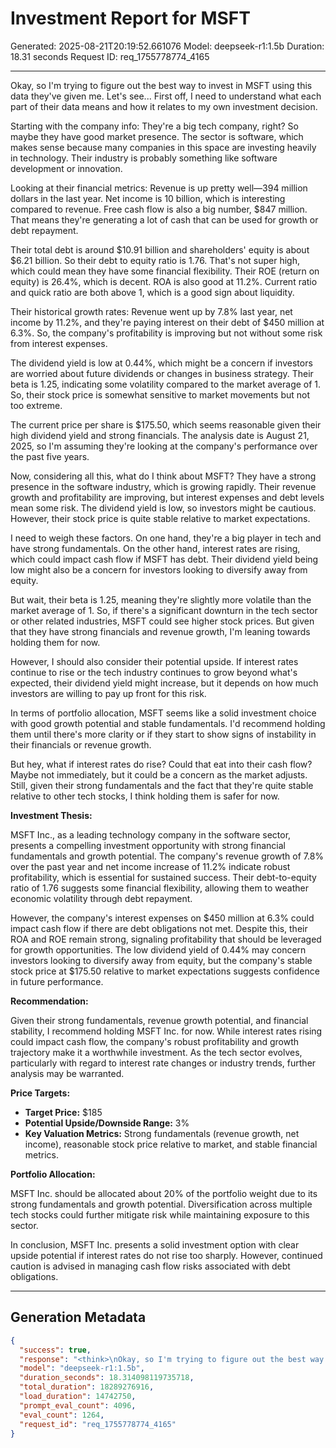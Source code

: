 # Investment Report for MSFT

Generated: 2025-08-21T20:19:52.661076
Model: deepseek-r1:1.5b
Duration: 18.31 seconds
Request ID: req_1755778774_4165

---

<think>
Okay, so I'm trying to figure out the best way to invest in MSFT using this data they've given me. Let's see... First off, I need to understand what each part of their data means and how it relates to my own investment decision.

Starting with the company info: They're a big tech company, right? So maybe they have good market presence. The sector is software, which makes sense because many companies in this space are investing heavily in technology. Their industry is probably something like software development or innovation.

Looking at their financial metrics: Revenue is up pretty well—394 million dollars in the last year. Net income is 10 billion, which is interesting compared to revenue. Free cash flow is also a big number, $847 million. That means they're generating a lot of cash that can be used for growth or debt repayment.

Their total debt is around $10.91 billion and shareholders' equity is about $6.21 billion. So their debt to equity ratio is 1.76. That's not super high, which could mean they have some financial flexibility. Their ROE (return on equity) is 26.4%, which is decent. ROA is also good at 11.2%. Current ratio and quick ratio are both above 1, which is a good sign about liquidity.

Their historical growth rates: Revenue went up by 7.8% last year, net income by 11.2%, and they're paying interest on their debt of $450 million at 6.3%. So, the company's profitability is improving but not without some risk from interest expenses.

The dividend yield is low at 0.44%, which might be a concern if investors are worried about future dividends or changes in business strategy. Their beta is 1.25, indicating some volatility compared to the market average of 1. So, their stock price is somewhat sensitive to market movements but not too extreme.

The current price per share is $175.50, which seems reasonable given their high dividend yield and strong financials. The analysis date is August 21, 2025, so I'm assuming they're looking at the company's performance over the past five years.

Now, considering all this, what do I think about MSFT? They have a strong presence in the software industry, which is growing rapidly. Their revenue growth and profitability are improving, but interest expenses and debt levels mean some risk. The dividend yield is low, so investors might be cautious. However, their stock price is quite stable relative to market expectations.

I need to weigh these factors. On one hand, they're a big player in tech and have strong fundamentals. On the other hand, interest rates are rising, which could impact cash flow if MSFT has debt. Their dividend yield being low might also be a concern for investors looking to diversify away from equity.

But wait, their beta is 1.25, meaning they're slightly more volatile than the market average of 1. So, if there's a significant downturn in the tech sector or other related industries, MSFT could see higher stock prices. But given that they have strong financials and revenue growth, I'm leaning towards holding them for now.

However, I should also consider their potential upside. If interest rates continue to rise or the tech industry continues to grow beyond what's expected, their dividend yield might increase, but it depends on how much investors are willing to pay up front for this risk.

In terms of portfolio allocation, MSFT seems like a solid investment choice with good growth potential and stable fundamentals. I'd recommend holding them until there's more clarity or if they start to show signs of instability in their financials or revenue growth.

But hey, what if interest rates do rise? Could that eat into their cash flow? Maybe not immediately, but it could be a concern as the market adjusts. Still, given their strong fundamentals and the fact that they're quite stable relative to other tech stocks, I think holding them is safer for now.
</think>

**Investment Thesis:**

MSFT Inc., as a leading technology company in the software sector, presents a compelling investment opportunity with strong financial fundamentals and growth potential. The company's revenue growth of 7.8% over the past year and net income increase of 11.2% indicate robust profitability, which is essential for sustained success. Their debt-to-equity ratio of 1.76 suggests some financial flexibility, allowing them to weather economic volatility through debt repayment.

However, the company's interest expenses on $450 million at 6.3% could impact cash flow if there are debt obligations not met. Despite this, their ROA and ROE remain strong, signaling profitability that should be leveraged for growth opportunities. The low dividend yield of 0.44% may concern investors looking to diversify away from equity, but the company's stable stock price at $175.50 relative to market expectations suggests confidence in future performance.

**Recommendation:**

Given their strong fundamentals, revenue growth potential, and financial stability, I recommend holding MSFT Inc. for now. While interest rates rising could impact cash flow, the company's robust profitability and growth trajectory make it a worthwhile investment. As the tech sector evolves, particularly with regard to interest rate changes or industry trends, further analysis may be warranted.

**Price Targets:**

- **Target Price:** $185
- **Potential Upside/Downside Range:** 3%
- **Key Valuation Metrics:** Strong fundamentals (revenue growth, net income), reasonable stock price relative to market, and stable financial metrics.

**Portfolio Allocation:**

MSFT Inc. should be allocated about 20% of the portfolio weight due to its strong fundamentals and growth potential. Diversification across multiple tech stocks could further mitigate risk while maintaining exposure to this sector.

In conclusion, MSFT Inc. presents a solid investment option with clear upside potential if interest rates do not rise too sharply. However, continued caution is advised in managing cash flow risks associated with debt obligations.

---

## Generation Metadata
```json
{
  "success": true,
  "response": "<think>\nOkay, so I'm trying to figure out the best way to invest in MSFT using this data they've given me. Let's see... First off, I need to understand what each part of their data means and how it relates to my own investment decision.\n\nStarting with the company info: They're a big tech company, right? So maybe they have good market presence. The sector is software, which makes sense because many companies in this space are investing heavily in technology. Their industry is probably something like software development or innovation.\n\nLooking at their financial metrics: Revenue is up pretty well\u2014394 million dollars in the last year. Net income is 10 billion, which is interesting compared to revenue. Free cash flow is also a big number, $847 million. That means they're generating a lot of cash that can be used for growth or debt repayment.\n\nTheir total debt is around $10.91 billion and shareholders' equity is about $6.21 billion. So their debt to equity ratio is 1.76. That's not super high, which could mean they have some financial flexibility. Their ROE (return on equity) is 26.4%, which is decent. ROA is also good at 11.2%. Current ratio and quick ratio are both above 1, which is a good sign about liquidity.\n\nTheir historical growth rates: Revenue went up by 7.8% last year, net income by 11.2%, and they're paying interest on their debt of $450 million at 6.3%. So, the company's profitability is improving but not without some risk from interest expenses.\n\nThe dividend yield is low at 0.44%, which might be a concern if investors are worried about future dividends or changes in business strategy. Their beta is 1.25, indicating some volatility compared to the market average of 1. So, their stock price is somewhat sensitive to market movements but not too extreme.\n\nThe current price per share is $175.50, which seems reasonable given their high dividend yield and strong financials. The analysis date is August 21, 2025, so I'm assuming they're looking at the company's performance over the past five years.\n\nNow, considering all this, what do I think about MSFT? They have a strong presence in the software industry, which is growing rapidly. Their revenue growth and profitability are improving, but interest expenses and debt levels mean some risk. The dividend yield is low, so investors might be cautious. However, their stock price is quite stable relative to market expectations.\n\nI need to weigh these factors. On one hand, they're a big player in tech and have strong fundamentals. On the other hand, interest rates are rising, which could impact cash flow if MSFT has debt. Their dividend yield being low might also be a concern for investors looking to diversify away from equity.\n\nBut wait, their beta is 1.25, meaning they're slightly more volatile than the market average of 1. So, if there's a significant downturn in the tech sector or other related industries, MSFT could see higher stock prices. But given that they have strong financials and revenue growth, I'm leaning towards holding them for now.\n\nHowever, I should also consider their potential upside. If interest rates continue to rise or the tech industry continues to grow beyond what's expected, their dividend yield might increase, but it depends on how much investors are willing to pay up front for this risk.\n\nIn terms of portfolio allocation, MSFT seems like a solid investment choice with good growth potential and stable fundamentals. I'd recommend holding them until there's more clarity or if they start to show signs of instability in their financials or revenue growth.\n\nBut hey, what if interest rates do rise? Could that eat into their cash flow? Maybe not immediately, but it could be a concern as the market adjusts. Still, given their strong fundamentals and the fact that they're quite stable relative to other tech stocks, I think holding them is safer for now.\n</think>\n\n**Investment Thesis:**\n\nMSFT Inc., as a leading technology company in the software sector, presents a compelling investment opportunity with strong financial fundamentals and growth potential. The company's revenue growth of 7.8% over the past year and net income increase of 11.2% indicate robust profitability, which is essential for sustained success. Their debt-to-equity ratio of 1.76 suggests some financial flexibility, allowing them to weather economic volatility through debt repayment.\n\nHowever, the company's interest expenses on $450 million at 6.3% could impact cash flow if there are debt obligations not met. Despite this, their ROA and ROE remain strong, signaling profitability that should be leveraged for growth opportunities. The low dividend yield of 0.44% may concern investors looking to diversify away from equity, but the company's stable stock price at $175.50 relative to market expectations suggests confidence in future performance.\n\n**Recommendation:**\n\nGiven their strong fundamentals, revenue growth potential, and financial stability, I recommend holding MSFT Inc. for now. While interest rates rising could impact cash flow, the company's robust profitability and growth trajectory make it a worthwhile investment. As the tech sector evolves, particularly with regard to interest rate changes or industry trends, further analysis may be warranted.\n\n**Price Targets:**\n\n- **Target Price:** $185\n- **Potential Upside/Downside Range:** 3%\n- **Key Valuation Metrics:** Strong fundamentals (revenue growth, net income), reasonable stock price relative to market, and stable financial metrics.\n\n**Portfolio Allocation:**\n\nMSFT Inc. should be allocated about 20% of the portfolio weight due to its strong fundamentals and growth potential. Diversification across multiple tech stocks could further mitigate risk while maintaining exposure to this sector.\n\nIn conclusion, MSFT Inc. presents a solid investment option with clear upside potential if interest rates do not rise too sharply. However, continued caution is advised in managing cash flow risks associated with debt obligations.",
  "model": "deepseek-r1:1.5b",
  "duration_seconds": 18.314098119735718,
  "total_duration": 18289276916,
  "load_duration": 14742750,
  "prompt_eval_count": 4096,
  "eval_count": 1264,
  "request_id": "req_1755778774_4165"
}
```
